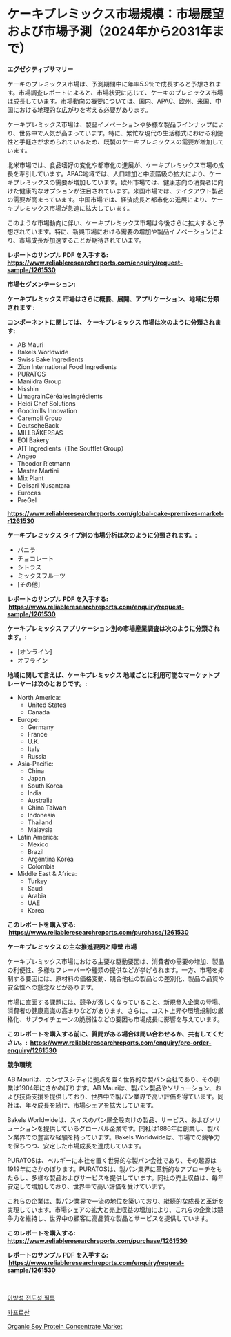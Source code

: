 <p><h1>ケーキプレミックス市場規模：市場展望および市場予測（2024年から2031年まで）</h1></p><p><strong>エグゼクティブサマリー</strong></p>
<p><p>ケーキのプレミックス市場は、予測期間中に年率5.9％で成長すると予想されます。市場調査レポートによると、市場状況に応じて、ケーキのプレミックス市場は成長しています。市場動向の概要については、国内、APAC、欧州、米国、中国における地理的な広がりを考える必要があります。</p><p>ケーキプレミックス市場は、製品イノベーションや多様な製品ラインナップにより、世界中で人気が高まっています。特に、繁忙な現代の生活様式における利便性と手軽さが求められているため、既製のケーキプレミックスの需要が増加しています。</p><p>北米市場では、食品嗜好の変化や都市化の進展が、ケーキプレミックス市場の成長を牽引しています。APAC地域では、人口増加と中流階級の拡大により、ケーキプレミックスの需要が増加しています。欧州市場では、健康志向の消費者に向けた健康的なオプションが注目されています。米国市場では、テイクアウト製品の需要が高まっています。中国市場では、経済成長と都市化の進展により、ケーキプレミックス市場が急速に拡大しています。</p><p>このような市場動向に伴い、ケーキプレミックス市場は今後さらに拡大すると予想されています。特に、新興市場における需要の増加や製品イノベーションにより、市場成長が加速することが期待されています。</p></p>
<p><strong>レポートのサンプル PDF を入手する: <a href="https://www.reliableresearchreports.com/enquiry/request-sample/1261530">https://www.reliableresearchreports.com/enquiry/request-sample/1261530</a></strong></p>
<p><strong>市場セグメンテーション:</strong></p>
<p><strong> ケーキプレミックス 市場はさらに概要、展開、アプリケーション、地域に分類されます :</strong></p>
<p><strong>コンポーネントに関しては、 ケーキプレミックス 市場は次のように分類されます: &nbsp;</strong></p>
<p><ul><li>AB Mauri</li><li>Bakels Worldwide</li><li>Swiss Bake Ingredients</li><li>Zion International Food Ingredients</li><li>PURATOS</li><li>Manildra Group</li><li>Nisshin</li><li>LimagrainCéréalesIngrédients</li><li>Heidi Chef Solutions</li><li>Goodmills Innovation</li><li>Caremoli Group</li><li>DeutscheBack</li><li>MILLBÄKERSAS</li><li>EOI Bakery</li><li>AIT Ingredients（The Soufflet Group）</li><li>Angeo</li><li>Theodor Rietmann</li><li>Master Martini</li><li>Mix Plant</li><li>Delisari Nusantara</li><li>Eurocas</li><li>PreGel</li></ul></p>
<p><strong><a href="https://www.reliableresearchreports.com/global-cake-premixes-market-r1261530">https://www.reliableresearchreports.com/global-cake-premixes-market-r1261530</a></strong></p>
<p><strong> ケーキプレミックス タイプ別の市場分析は次のように分類されます。:</strong></p>
<p><ul><li>バニラ</li><li>チョコレート</li><li>シトラス</li><li>ミックスフルーツ</li><li>[その他]</li></ul></p>
<p><strong>レポートのサンプル PDF を入手する: &nbsp;<a href="https://www.reliableresearchreports.com/enquiry/request-sample/1261530">https://www.reliableresearchreports.com/enquiry/request-sample/1261530</a></strong></p>
<p><strong> ケーキプレミックス アプリケーション別の市場産業調査は次のように分類されます。:</strong></p>
<p><ul><li>[オンライン]</li><li>オフライン</li></ul></p>
<p><strong>地域に関して言えば、ケーキプレミックス 地域ごとに利用可能なマーケットプレーヤーは次のとおりです。:</strong></p>
<p><ul>
    <li>
        North America:
        <ul>
            <li>United States</li>
            <li>Canada</li>
        </ul>
    </li>
    <li>
        Europe:
        <ul>
            <li>Germany</li>
            <li>France</li>
            <li>U.K.</li>
            <li>Italy</li>
            <li>Russia</li>
        </ul>
    </li>
    <li>
        Asia-Pacific:
        <ul>
            <li>China</li>
            <li>Japan</li>
            <li>South Korea</li>
            <li>India</li>
            <li>Australia</li>
            <li>China Taiwan</li>
            <li>Indonesia</li>
            <li>Thailand</li>
            <li>Malaysia</li>
        </ul>
    </li>
    <li>
        Latin America:
        <ul>
            <li>Mexico</li>
            <li>Brazil</li>
            <li>Argentina Korea</li>
            <li>Colombia</li>
        </ul>
    </li>
    <li>
        Middle East & Africa:
        <ul>
            <li>Turkey</li>
            <li>Saudi</li>
            <li>Arabia</li>
            <li>UAE</li>
            <li>Korea</li>
        </ul>
    </li>
    </ul></p>
<p><strong>このレポートを購入する: &nbsp;<a href="https://www.reliableresearchreports.com/purchase/1261530">https://www.reliableresearchreports.com/purchase/1261530</a></strong></p>
<p><strong>ケーキプレミックス の主な推進要因と障壁 市場</strong></p>
<p><p>ケーキプレミックス市場における主要な駆動要因は、消費者の需要の増加、製品の利便性、多様なフレーバーや種類の提供などが挙げられます。一方、市場を抑制する要因には、原材料の価格変動、競合他社の製品との差別化、製品の品質や安全性への懸念などがあります。</p><p>市場に直面する課題には、競争が激しくなっていること、新規参入企業の登場、消費者の健康意識の高まりなどがあります。さらに、コスト上昇や環境規制の厳格化、サプライチェーンの脆弱性などの要因も市場成長に影響を与えています。</p></p>
<p><strong>このレポートを購入する前に、質問がある場合は問い合わせるか、共有してください。:&nbsp; <a href="https://www.reliableresearchreports.com/enquiry/pre-order-enquiry/1261530">https://www.reliableresearchreports.com/enquiry/pre-order-enquiry/1261530</a></strong></p>
<p><strong>競争環境</strong></p>
<p><p>AB Mauriは、カンザスシティに拠点を置く世界的な製パン会社であり、その創業は1904年にさかのぼります。AB Mauriは、製パン製品やソリューション、および技術支援を提供しており、世界中で製パン業界で高い評価を得ています。同社は、年々成長を続け、市場シェアを拡大しています。</p><p>Bakels Worldwideは、スイスのパン屋全般向けの製品、サービス、およびソリューションを提供しているグローバル企業です。同社は1886年に創業し、製パン業界での豊富な経験を持っています。Bakels Worldwideは、市場での競争力を保ちつつ、安定した市場成長を達成しています。</p><p>PURATOSは、ベルギーに本社を置く世界的な製パン会社であり、その起源は1919年にさかのぼります。PURATOSは、製パン業界に革新的なアプローチをもたらし、多様な製品およびサービスを提供しています。同社の売上収益は、毎年安定して増加しており、世界中で高い評価を受けています。</p><p>これらの企業は、製パン業界で一流の地位を築いており、継続的な成長と革新を実現しています。市場シェアの拡大と売上収益の増加により、これらの企業は競争力を維持し、世界中の顧客に高品質な製品とサービスを提供しています。</p></p>
<p><strong>このレポートを購入する: &nbsp; <a href="https://www.reliableresearchreports.com/purchase/1261530">https://www.reliableresearchreports.com/purchase/1261530</a></strong></p>
<p><strong>レポートのサンプル PDF を入手する: &nbsp;<a href="https://www.reliableresearchreports.com/enquiry/request-sample/1261530">https://www.reliableresearchreports.com/enquiry/request-sample/1261530</a></strong><strong></strong></p>
<p>&nbsp;</p>
<p><p><a href="https://github.com/plelbej847484502/Market-Research-Report-List-1/blob/main/453713217283.md">이방성 전도성 필름</a></p><p><a href="https://github.com/vseigx30c9a1j/Market-Research-Report-List-1/blob/main/556980317284.md">카프르산</a></p><p><a href="https://github.com/shotows/Market-Research-Report-List-2/blob/main/organic-soy-protein-concentrate-market.md">Organic Soy Protein Concentrate Market</a></p></p>